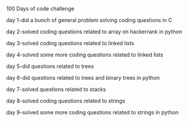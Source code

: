 100 Days of code challenge

day 1-did a bunch of general problem solving coding questions in C

day 2-solved coding questions related to array on hackerrank in python

day 3-solved coding questions related to linked lists

day 4-solved some more coding questions related to linked lists

day 5-did questions related to trees

day 6-did questions related to trees and binary trees in python

day 7-solved questions related to stacks

day 8-solved coding questions related to strings

day 9-solved some more coding questions related to strings in python
